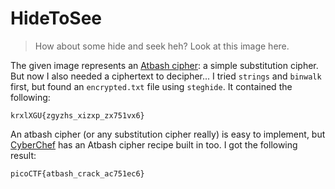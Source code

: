 # HideToSee

> How about some hide and seek heh? Look at this image here.

The given image represents an [Atbash cipher](https://en.wikipedia.org/wiki/Atbash): a simple substitution cipher. But now I also needed a ciphertext to decipher... I tried `strings` and `binwalk` first, but found an `encrypted.txt` file using `steghide`. It contained the following:

```
krxlXGU{zgyzhs_xizxp_zx751vx6}
```

An atbash cipher (or any substitution cipher really) is easy to implement, but [CyberChef](https://cyberchef.org) has an Atbash cipher recipe built in too. I got the following result:

```
picoCTF{atbash_crack_ac751ec6}
```
